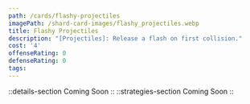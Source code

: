 ```yaml
---
path: /cards/flashy-projectiles
imagePath: /shard-card-images/flashy_projectiles.webp
title: Flashy Projectiles
description: "[Projectiles]: Release a flash on first collision."
cost: '4'
offenseRating: 0
defenseRating: 0
tags:
---
```

::details-section
Coming Soon
::
::strategies-section
Coming Soon
::